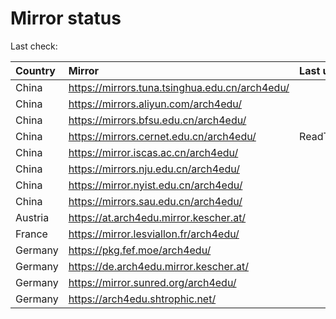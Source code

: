 <script src="./time.js"></script>
# Mirror status
Last check: <script type="text/javascript">localize(1750224340.3061588);</script>

|Country|Mirror|Last update|
|:------|:-----|:----------|
|China|https://mirrors.tuna.tsinghua.edu.cn/arch4edu/|<script type="text/javascript">localize(1750186017);</script>|
|China|https://mirrors.aliyun.com/arch4edu/|<script type="text/javascript">localize(1750186017);</script>|
|China|https://mirrors.bfsu.edu.cn/arch4edu/|<script type="text/javascript">localize(1750186017);</script>|
|China|https://mirrors.cernet.edu.cn/arch4edu/|ReadTimeout|
|China|https://mirror.iscas.ac.cn/arch4edu/|<script type="text/javascript">localize(1750186017);</script>|
|China|https://mirrors.nju.edu.cn/arch4edu/|<script type="text/javascript">localize(1750142880);</script>|
|China|https://mirror.nyist.edu.cn/arch4edu/|<script type="text/javascript">localize(1750142880);</script>|
|China|https://mirrors.sau.edu.cn/arch4edu/|<script type="text/javascript">localize(1731653531);</script>|
|Austria|https://at.arch4edu.mirror.kescher.at/|<script type="text/javascript">localize(1750186017);</script>|
|France|https://mirror.lesviallon.fr/arch4edu/|<script type="text/javascript">localize(1750186017);</script>|
|Germany|https://pkg.fef.moe/arch4edu/|<script type="text/javascript">localize(1750186017);</script>|
|Germany|https://de.arch4edu.mirror.kescher.at/|<script type="text/javascript">localize(1750186017);</script>|
|Germany|https://mirror.sunred.org/arch4edu/|<script type="text/javascript">localize(1750186017);</script>|
|Germany|https://arch4edu.shtrophic.net/|<script type="text/javascript">localize(1750186017);</script>|

<script src="./tablefilter/tablefilter.js"></script>
<script src="./table.js"></script>